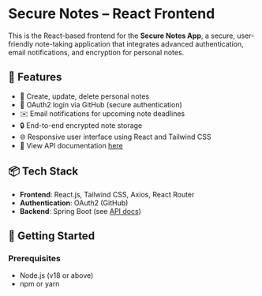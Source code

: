 # Secure Notes – React Frontend

This is the React-based frontend for the **Secure Notes App**, a secure, user-friendly note-taking application that integrates advanced authentication, email notifications, and encryption for personal notes.

## 🔐 Features

- 📝 Create, update, delete personal notes
- 🔐 OAuth2 login via GitHub (secure authentication)
- ✉️ Email notifications for upcoming note deadlines
- 🔒 End-to-end encrypted note storage
- 🌐 Responsive user interface using React and Tailwind CSS
- 📄 View API documentation [here](https://surya00011.github.io/secure-notes-api-docs/)

## 📦 Tech Stack

- **Frontend**: React.js, Tailwind CSS, Axios, React Router
- **Authentication**: OAuth2 (GitHub)
- **Backend**: Spring Boot (see [API docs](https://surya00011.github.io/secure-notes-api-docs/))

## 🚀 Getting Started

### Prerequisites

- Node.js (v18 or above)
- npm or yarn


